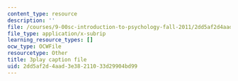```yaml
---
content_type: resource
description: ''
file: /courses/9-00sc-introduction-to-psychology-fall-2011/2dd5af2d4aad3e38211033d29904bd99_zPPsdsAQBx4.srt
file_type: application/x-subrip
learning_resource_types: []
ocw_type: OCWFile
resourcetype: Other
title: 3play caption file
uid: 2dd5af2d-4aad-3e38-2110-33d29904bd99
---
```


